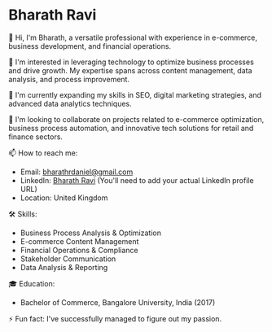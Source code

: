 # Bharath Ravi

👋 Hi, I'm Bharath, a versatile professional with experience in e-commerce, business development, and financial operations.

👀 I'm interested in leveraging technology to optimize business processes and drive growth. My expertise spans across content management, data analysis, and process improvement.

🌱 I'm currently expanding my skills in SEO, digital marketing strategies, and advanced data analytics techniques.

💞️ I'm looking to collaborate on projects related to e-commerce optimization, business process automation, and innovative tech solutions for retail and finance sectors.

📫 How to reach me:
   - Email: bharathrdaniel@gmail.com
   - LinkedIn: [Bharath Ravi](https://www.linkedin.com/in/bharath-r-714469143) (You'll need to add your actual LinkedIn profile URL)
   - Location: United Kingdom

🛠️ Skills:
   - Business Process Analysis & Optimization
   - E-commerce Content Management
   - Financial Operations & Compliance
   - Stakeholder Communication
   - Data Analysis & Reporting

🎓 Education:
   - Bachelor of Commerce, Bangalore University, India (2017)

⚡ Fun fact: I've successfully managed to figure out my passion.
